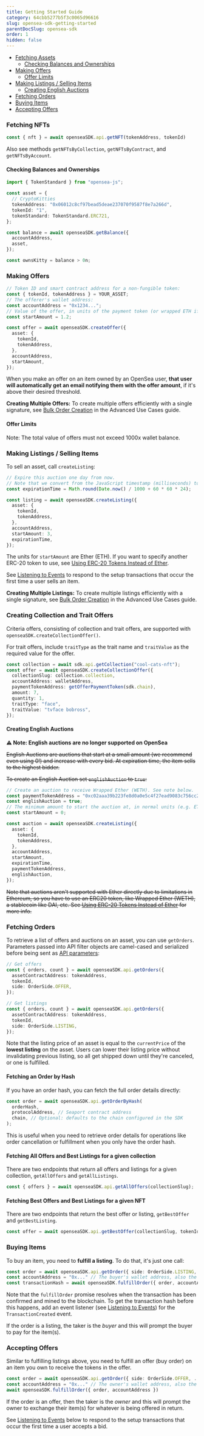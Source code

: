 ```yaml
---
title: Getting Started Guide
category: 64cbb5277b5f3c0065d96616
slug: opensea-sdk-getting-started
parentDocSlug: opensea-sdk
order: 1
hidden: false
---
```


- [Fetching Assets](#fetching-assets)
  - [Checking Balances and Ownerships](#checking-balances-and-ownerships)
- [Making Offers](#making-offers)
  - [Offer Limits](#offer-limits)
- [Making Listings / Selling Items](#making-listings--selling-items)
  - [Creating English Auctions](#creating-english-auctions)
- [Fetching Orders](#fetching-orders)
- [Buying Items](#buying-items)
- [Accepting Offers](#accepting-offers)

### Fetching NFTs

```TypeScript
const { nft } = await openseaSDK.api.getNFT(tokenAddress, tokenId)
```

Also see methods `getNFTsByCollection`, `getNFTsByContract`, and `getNFTsByAccount`.

#### Checking Balances and Ownerships

```typescript
import { TokenStandard } from "opensea-js";

const asset = {
  // CryptoKitties
  tokenAddress: "0x06012c8cf97bead5deae237070f9587f8e7a266d",
  tokenId: "1",
  tokenStandard: TokenStandard.ERC721,
};

const balance = await openseaSDK.getBalance({
  accountAddress,
  asset,
});

const ownsKitty = balance > 0n;
```

### Making Offers

```typescript
// Token ID and smart contract address for a non-fungible token:
const { tokenId, tokenAddress } = YOUR_ASSET;
// The offerer's wallet address:
const accountAddress = "0x1234...";
// Value of the offer, in units of the payment token (or wrapped ETH if none is specified)
const startAmount = 1.2;

const offer = await openseaSDK.createOffer({
  asset: {
    tokenId,
    tokenAddress,
  },
  accountAddress,
  startAmount,
});
```

When you make an offer on an item owned by an OpenSea user, **that user will automatically get an email notifying them with the offer amount**, if it's above their desired threshold.

**Creating Multiple Offers:** To create multiple offers efficiently with a single signature, see [Bulk Order Creation](advanced-use-cases.md#bulk-order-creation) in the Advanced Use Cases guide.

#### Offer Limits

Note: The total value of offers must not exceed 1000x wallet balance.

### Making Listings / Selling Items

To sell an asset, call `createListing`:

```typescript
// Expire this auction one day from now.
// Note that we convert from the JavaScript timestamp (milliseconds) to seconds:
const expirationTime = Math.round(Date.now() / 1000 + 60 * 60 * 24);

const listing = await openseaSDK.createListing({
  asset: {
    tokenId,
    tokenAddress,
  },
  accountAddress,
  startAmount: 3,
  expirationTime,
});
```

The units for `startAmount` are Ether (ETH). If you want to specify another ERC-20 token to use, see [Using ERC-20 Tokens Instead of Ether](#using-erc-20-tokens-instead-of-ether).

See [Listening to Events](#listening-to-events) to respond to the setup transactions that occur the first time a user sells an item.

**Creating Multiple Listings:** To create multiple listings efficiently with a single signature, see [Bulk Order Creation](advanced-use-cases.md#bulk-order-creation) in the Advanced Use Cases guide.

### Creating Collection and Trait Offers

Criteria offers, consisting of collection and trait offers, are supported with `openseaSDK.createCollectionOffer()`.

For trait offers, include `traitType` as the trait name and `traitValue` as the required value for the offer.

```typescript
const collection = await sdk.api.getCollection("cool-cats-nft");
const offer = await openseaSDK.createCollectionOffer({
  collectionSlug: collection.collection,
  accountAddress: walletAddress,
  paymentTokenAddress: getOfferPaymentToken(sdk.chain),
  amount: 7,
  quantity: 1,
  traitType: "face",
  traitValue: "tvface bobross",
});
```

#### Creating English Auctions

**⚠️ Note: English auctions are no longer supported on OpenSea**

~~English Auctions are auctions that start at a small amount (we recommend even using 0!) and increase with every bid. At expiration time, the item sells to the highest bidder.~~

~~To create an English Auction set `englishAuction` to `true`:~~

```typescript
// Create an auction to receive Wrapped Ether (WETH). See note below.
const paymentTokenAddress = "0xc02aaa39b223fe8d0a0e5c4f27ead9083c756cc2";
const englishAuction = true;
// The minimum amount to start the auction at, in normal units (e.g. ETH)
const startAmount = 0;

const auction = await openseaSDK.createListing({
  asset: {
    tokenId,
    tokenAddress,
  },
  accountAddress,
  startAmount,
  expirationTime,
  paymentTokenAddress,
  englishAuction,
});
```

~~Note that auctions aren't supported with Ether directly due to limitations in Ethereum, so you have to use an ERC20 token, like Wrapped Ether (WETH), a stablecoin like DAI, etc. See [Using ERC-20 Tokens Instead of Ether](#using-erc-20-tokens-instead-of-ether) for more info.~~

### Fetching Orders

To retrieve a list of offers and auctions on an asset, you can use `getOrders`. Parameters passed into API filter objects are camel-cased and serialized before being sent as [API parameters](https://docs.opensea.io/v2.0/reference):

```typescript
// Get offers
const { orders, count } = await openseaSDK.api.getOrders({
  assetContractAddress: tokenAddress,
  tokenId,
  side: OrderSide.OFFER,
});

// Get listings
const { orders, count } = await openseaSDK.api.getOrders({
  assetContractAddress: tokenAddress,
  tokenId,
  side: OrderSide.LISTING,
});
```

Note that the listing price of an asset is equal to the `currentPrice` of the **lowest listing** on the asset. Users can lower their listing price without invalidating previous listing, so all get shipped down until they're canceled, or one is fulfilled.

#### Fetching an Order by Hash

If you have an order hash, you can fetch the full order details directly:

```typescript
const order = await openseaSDK.api.getOrderByHash(
  orderHash,
  protocolAddress, // Seaport contract address
  chain, // Optional: defaults to the chain configured in the SDK
);
```

This is useful when you need to retrieve order details for operations like order cancellation or fulfillment when you only have the order hash.

#### Fetching All Offers and Best Listings for a given collection

There are two endpoints that return all offers and listings for a given collection, `getAllOffers` and `getAllListings`.

```typescript
const { offers } = await openseaSDK.api.getAllOffers(collectionSlug);
```

#### Fetching Best Offers and Best Listings for a given NFT

There are two endpoints that return the best offer or listing, `getBestOffer` and `getBestListing`.

```typescript
const offer = await openseaSDK.api.getBestOffer(collectionSlug, tokenId);
```

### Buying Items

To buy an item, you need to **fulfill a listing**. To do that, it's just one call:

```typescript
const order = await openseaSDK.api.getOrder({ side: OrderSide.LISTING, ... })
const accountAddress = "0x..." // The buyer's wallet address, also the taker
const transactionHash = await openseaSDK.fulfillOrder({ order, accountAddress })
```

Note that the `fulfillOrder` promise resolves when the transaction has been confirmed and mined to the blockchain. To get the transaction hash before this happens, add an event listener (see [Listening to Events](#listening-to-events)) for the `TransactionCreated` event.

If the order is a listing, the taker is the _buyer_ and this will prompt the buyer to pay for the item(s).

### Accepting Offers

Similar to fulfilling listings above, you need to fulfill an offer (buy order) on an item you own to receive the tokens in the offer.

```typescript
const order = await openseaSDK.api.getOrder({ side: OrderSide.OFFER, ... })
const accountAddress = "0x..." // The owner's wallet address, also the taker
await openseaSDK.fulfillOrder({ order, accountAddress })
```

If the order is an offer, then the taker is the _owner_ and this will prompt the owner to exchange their item(s) for whatever is being offered in return.

See [Listening to Events](#listening-to-events) below to respond to the setup transactions that occur the first time a user accepts a bid.
